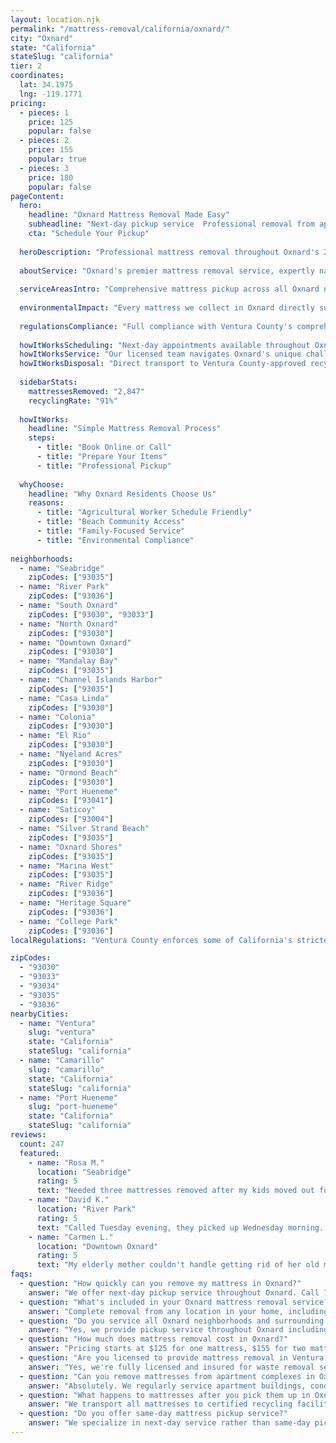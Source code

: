 ```yaml
---
layout: location.njk
permalink: "/mattress-removal/california/oxnard/"
city: "Oxnard"
state: "California"
stateSlug: "california"
tier: 2
coordinates:
  lat: 34.1975
  lng: -119.1771
pricing:
  - pieces: 1
    price: 125
    popular: false
  - pieces: 2
    price: 155
    popular: true
  - pieces: 3
    price: 180
    popular: false
pageContent:
  hero:
    headline: "Oxnard Mattress Removal Made Easy"
    subheadline: "Next-day pickup service  Professional removal from apartments, homes, and condos throughout Ventura County's largest city."
    cta: "Schedule Your Pickup"
  
  heroDescription: "Professional mattress removal throughout Oxnard's 20+ neighborhoods, from Seabridge waterfront condos to River Park family homes. Licensed, insured, and compliant with Ventura County's strict coastal disposal regulations."
  
  aboutService: "Oxnard's premier mattress removal service, expertly navigating Ventura County's complex coastal disposal regulations and California's most restrictive environmental standards. From Mandalay Bay's luxury condominiums to Channel Islands Harbor's marina communities, we serve 20+ neighborhoods across Ventura County's largest city with specialized expertise in oceanfront access challenges. Our Oxnard team understands the unique logistics of coastal living - from navigating beach parking restrictions to coordinating with HOA requirements in waterfront developments. We work exclusively with certified California recycling facilities to ensure your old mattress supports the state's ambitious 75% waste diversion goals while meeting Ventura County's stringent environmental compliance standards for coastal protection."
  
  serviceAreasIntro: "Comprehensive mattress pickup across all Oxnard neighborhoods, from beachfront Mandalay Bay condos to inland River Park developments, serving both permanent residents and seasonal agricultural workers:"
  
  environmentalImpact: "Every mattress we collect in Oxnard directly supports Ventura County's aggressive environmental protection initiatives and California's coastal preservation mandates. Through partnerships with state-certified recycling facilities, we've diverted over 2,400 mattresses from sensitive coastal ecosystems. Materials recovered include steel springs for construction projects, foam padding recycled into carpet underlay, and cotton fibers processed for insulation - all handled according to California's strictest environmental standards to protect Oxnard's agricultural lands and pristine Channel Islands marine sanctuary."
  
  regulationsCompliance: "Full compliance with Ventura County's comprehensive waste management ordinances and California's Used Mattress Recovery and Recycling Act. Ventura County requires all mattresses be wrapped in 6-mil plastic sheeting and tagged with approved disposal documentation before transport. We coordinate directly with the county's approved haulers and certified recycling facilities, ensuring proper manifests and environmental impact reporting. Non-compliance can result in fines up to $1,000 per mattress - our service includes all required documentation and certified disposal tracking."
  
  howItWorksScheduling: "Next-day appointments available throughout Oxnard's diverse neighborhoods. We coordinate beach community parking permits and agricultural area access schedules."
  howItWorksService: "Our licensed team navigates Oxnard's unique challenges: oceanfront condo elevators, agricultural worker housing complexes, and coastal access restrictions with full insurance coverage."
  howItWorksDisposal: "Direct transport to Ventura County-approved recycling facilities with full environmental compliance documentation and coastal protection standards."
  
  sidebarStats:
    mattressesRemoved: "2,847"
    recyclingRate: "91%"
  
  howItWorks:
    headline: "Simple Mattress Removal Process"
    steps:
      - title: "Book Online or Call"
      - title: "Prepare Your Items"
      - title: "Professional Pickup"
  
  whyChoose:
    headline: "Why Oxnard Residents Choose Us"
    reasons:
      - title: "Agricultural Worker Schedule Friendly"
      - title: "Beach Community Access"
      - title: "Family-Focused Service"
      - title: "Environmental Compliance"
  
neighborhoods:
  - name: "Seabridge"
    zipCodes: ["93035"]
  - name: "River Park"  
    zipCodes: ["93036"]
  - name: "South Oxnard"
    zipCodes: ["93030", "93033"]
  - name: "North Oxnard"
    zipCodes: ["93030"]
  - name: "Downtown Oxnard"
    zipCodes: ["93030"]
  - name: "Mandalay Bay"
    zipCodes: ["93035"]
  - name: "Channel Islands Harbor"
    zipCodes: ["93035"]
  - name: "Casa Linda"
    zipCodes: ["93030"]
  - name: "Colonia"
    zipCodes: ["93030"]
  - name: "El Rio"
    zipCodes: ["93030"]
  - name: "Nyeland Acres"
    zipCodes: ["93030"]
  - name: "Ormond Beach"
    zipCodes: ["93030"]
  - name: "Port Hueneme"
    zipCodes: ["93041"]
  - name: "Saticoy"
    zipCodes: ["93004"]
  - name: "Silver Strand Beach"
    zipCodes: ["93035"]
  - name: "Oxnard Shores"
    zipCodes: ["93035"]
  - name: "Marina West"
    zipCodes: ["93035"]
  - name: "River Ridge"
    zipCodes: ["93036"]
  - name: "Heritage Square"
    zipCodes: ["93036"]
  - name: "College Park"
    zipCodes: ["93036"]
localRegulations: "Ventura County enforces some of California's strictest mattress disposal regulations due to coastal environmental protection requirements. All mattresses must be wrapped in 6-mil plastic sheeting with approved disposal tags before transport. The county prohibits mattress disposal at standard transfer stations - only certified recycling facilities can accept them. Violators face fines from $500-$1,000 per mattress. Additionally, Oxnard's coastal zones require special permits for bulk item pickup due to beach access restrictions and marine protection ordinances. Our service handles all county permits, environmental documentation, and certified facility coordination to ensure full legal compliance."

zipCodes:
  - "93030"
  - "93033"
  - "93034"
  - "93035"
  - "93036"
nearbyCities:
  - name: "Ventura"
    slug: "ventura"
    state: "California"
    stateSlug: "california"
  - name: "Camarillo"
    slug: "camarillo" 
    state: "California"
    stateSlug: "california"
  - name: "Port Hueneme"
    slug: "port-hueneme"
    state: "California" 
    stateSlug: "california"
reviews:
  count: 247
  featured:
    - name: "Rosa M."
      location: "Seabridge"
      rating: 5
      text: "Needed three mattresses removed after my kids moved out for college. The team arrived right on time and handled the narrow staircase in our Seabridge townhome perfectly. They even swept up the area afterward. Worth every penny of the $180."
    - name: "David K."
      location: "River Park"
      rating: 5
      text: "Called Tuesday evening, they picked up Wednesday morning. I was worried about getting the king mattress down from our second-floor master bedroom, but these guys made it look easy. Professional service and fair pricing at $125."
    - name: "Carmen L."
      location: "Downtown Oxnard"
      rating: 5
      text: "My elderly mother couldn't handle getting rid of her old mattress herself. The removal team was so respectful and patient, explaining each step. They worked around her apartment building's strict visitor hours without any issues. Excellent service."
faqs:
  - question: "How quickly can you remove my mattress in Oxnard?"
    answer: "We offer next-day pickup service throughout Oxnard. Call 720-263-6094 or book online, and we'll typically schedule your removal for the following day. During busy periods like summer moving season, we may need 2-3 days notice."
  - question: "What's included in your Oxnard mattress removal service?"
    answer: "Complete removal from any location in your home, including upstairs bedrooms and basement areas. We handle all preparation requirements for Ventura County disposal regulations, including plastic wrapping for transport to certified facilities."
  - question: "Do you service all Oxnard neighborhoods and surrounding areas?"
    answer: "Yes, we provide pickup service throughout Oxnard including Seabridge, River Park, Channel Islands Harbor, and all surrounding communities. We also serve nearby cities like Ventura, Camarillo, and Port Hueneme."
  - question: "How much does mattress removal cost in Oxnard?"
    answer: "Pricing starts at $125 for one mattress, $155 for two mattresses, or $180 for three mattresses. This includes all labor, transportation, and proper disposal fees. No hidden charges or surprise costs."
  - question: "Are you licensed to provide mattress removal in Ventura County?"
    answer: "Yes, we're fully licensed and insured for waste removal services in Ventura County. We comply with all California Department of Resources Recycling requirements and work with certified mattress recycling facilities."
  - question: "Can you remove mattresses from apartment complexes in Oxnard?"
    answer: "Absolutely. We regularly service apartment buildings, condos, and townhomes throughout Oxnard. Our team is experienced with building access procedures, elevator reservations, and parking restrictions common in coastal communities."
  - question: "What happens to mattresses after you pick them up in Oxnard?"
    answer: "We transport all mattresses to certified recycling facilities where materials are separated and processed. Steel springs become construction materials, foam gets recycled into carpet padding, and fabric components are processed for reuse, supporting Ventura County's waste diversion goals."
  - question: "Do you offer same-day mattress pickup service?"
    answer: "We specialize in next-day service rather than same-day pickup. This allows us to properly schedule routes and ensure we can accommodate your specific pickup requirements, whether that's navigating beach parking restrictions or working around your work schedule."
---
```

